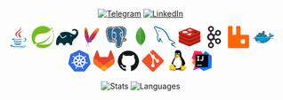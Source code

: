 <div align="center">

<!-- 🔹 Социальные сети, почта (через shields.io) -->
[![Telegram](https://img.shields.io/badge/Contact-Telegram-2CA5E0?style=flat-square&logo=telegram&logoColor=white)](https://t.me/neighbor)
[![LinkedIn](https://img.shields.io/badge/Contact-LinkedIn-0A66C2?style=flat-square&logo=linkedin&logoColor=white)](https://www.linkedin.com/in/kblsv)






  <!-- 🔹 Технологии -->
<p align="center">
  <!-- Языки и фреймворки -->
  <img src="https://raw.githubusercontent.com/devicons/devicon/master/icons/java/java-original.svg" width="40" height="40" alt="Java"/>
  <img src="https://raw.githubusercontent.com/devicons/devicon/master/icons/spring/spring-original.svg" width="40" height="40" alt="Spring"/>
  <img src="https://raw.githubusercontent.com/devicons/devicon/master/icons/gradle/gradle-original.svg" width="40" height="40" alt="Gradle"/>
  <img src="https://raw.githubusercontent.com/devicons/devicon/master/icons/maven/maven-original.svg" width="40" height="40" alt="Maven"/>

  <!-- Базы данных -->
  <img src="https://raw.githubusercontent.com/devicons/devicon/master/icons/postgresql/postgresql-original.svg" width="40" height="40" alt="PostgreSQL"/>
  <img src="https://raw.githubusercontent.com/devicons/devicon/master/icons/mongodb/mongodb-original.svg" width="40" height="40" alt="MongoDB"/>
  <img src="https://raw.githubusercontent.com/devicons/devicon/master/icons/mysql/mysql-original.svg" width="40" height="40" alt="MySQL"/>
  <img src="https://raw.githubusercontent.com/devicons/devicon/master/icons/redis/redis-original.svg" width="40" height="40" alt="Redis"/>

  <!-- Сообщения, очереди -->
  <img src="https://raw.githubusercontent.com/devicons/devicon/master/icons/apachekafka/apachekafka-original.svg" width="40" height="40" alt="Kafka"/>
  <img src="https://raw.githubusercontent.com/devicons/devicon/master/icons/rabbitmq/rabbitmq-original.svg" width="40" height="40" alt="RabbitMQ"/>

  <!-- DevOps / контейнеризация -->
  <img src="https://raw.githubusercontent.com/devicons/devicon/master/icons/docker/docker-original.svg" width="40" height="40" alt="Docker"/>
  <img src="https://raw.githubusercontent.com/devicons/devicon/master/icons/kubernetes/kubernetes-plain.svg" width="40" height="40" alt="Kubernetes"/>
  <img src="https://raw.githubusercontent.com/devicons/devicon/master/icons/gitlab/gitlab-original.svg" width="40" height="40" alt="GitLab"/>
  <img src="https://raw.githubusercontent.com/devicons/devicon/master/icons/github/github-original.svg" width="40" height="40" alt="GitHub"/>

  <!-- Инструменты и ОС -->
  <img src="https://raw.githubusercontent.com/devicons/devicon/master/icons/git/git-original.svg" width="40" height="40" alt="Git"/>
  <img src="https://raw.githubusercontent.com/devicons/devicon/master/icons/linux/linux-original.svg" width="40" height="40" alt="Linux"/>
  <img src="https://raw.githubusercontent.com/devicons/devicon/master/icons/intellij/intellij-original.svg" width="40" height="40" alt="IntelliJ IDEA"/>
</p>




<!-- 🔹 Минималистичная статистика (по желанию) -->
<p>
  <img height="150px" src="https://github-readme-stats.vercel.app/api?username=neighborstan&show_icons=true&hide_title=true&hide_border=true&bg_color=00000000&text_color=333333&icon_color=007ec6" alt="Stats"/>
  <img height="150px" src="https://github-readme-stats.vercel.app/api/top-langs/?username=neighborstan&layout=compact&hide_border=true&bg_color=00000000&text_color=333333" alt="Languages"/>
</p>

</div>
